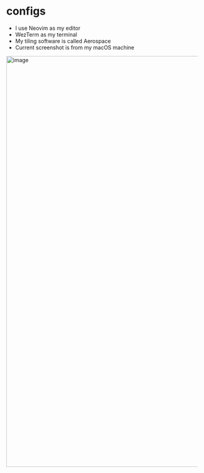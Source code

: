 # configs
+ I use Neovim as my editor
+ WezTerm as my terminal
+ My tiling software is called Aerospace
+ Current screenshot is from my macOS machine
<img width="1920" height="1080" alt="image" src="https://github.com/user-attachments/assets/3585d0f2-2635-4746-be8a-111b5897b875" />



